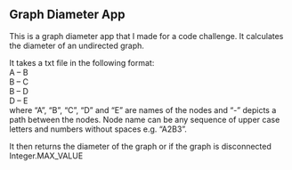 ## Graph Diameter App
This is a graph diameter app that I made for a code challenge. It calculates the diameter of an undirected graph.  

It takes a txt file in the following format:  
A – B  
B – C  
B – D  
D – E  
where “A”, “B”, “C”, “D” and “E” are names of the nodes and “-” depicts a path between the nodes. Node name can be any sequence of upper case letters and numbers without spaces e.g. “A2B3”.  

It then returns the diameter of the graph or if the graph is disconnected Integer.MAX_VALUE  

